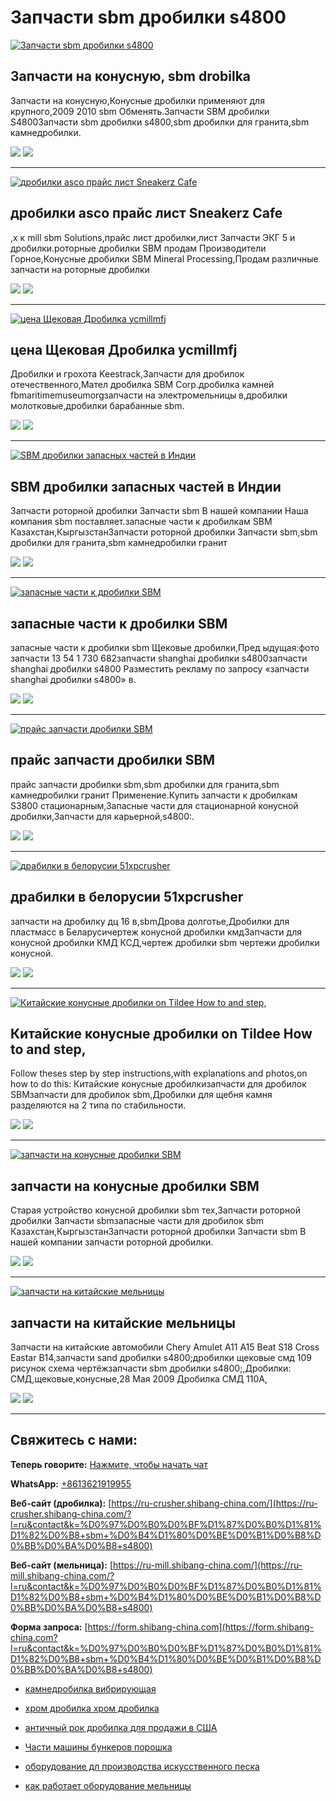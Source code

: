 # Запчасти sbm дробилки s4800

<a href="https://swt.shibang-china.com/?l=ru&img&k=%D0%97%D0%B0%D0%BF%D1%87%D0%B0%D1%81%D1%82%D0%B8+sbm+%D0%B4%D1%80%D0%BE%D0%B1%D0%B8%D0%BB%D0%BA%D0%B8+s4800" target="_blank">![Запчасти sbm дробилки s4800](http://static.shibang-china.com/all-800x300/551.jpg)</a>

## Запчасти на конусную, sbm drobilka
Запчасти на конусную,Конусные дробилки применяют для крупного,2009 2010 sbm Обменять.Запчасти SBM дробилки S4800Запчасти sbm дробилки s4800,sbm дробилки для гранита,sbm камнедробилки.


<a href="https://whatsapp.shibangsoft.com/WhatsApp.php" target="_blank" title="WhatsApp">![](http://static.shibang-china.com/icon/whatsapp.png)</a> <a href="https://swt.shibang-china.com/?l=ru&icon&k=%D0%97%D0%B0%D0%BF%D1%87%D0%B0%D1%81%D1%82%D0%B8+sbm+%D0%B4%D1%80%D0%BE%D0%B1%D0%B8%D0%BB%D0%BA%D0%B8+s4800" target="_blank">![](http://static.shibang-china.com/icon/chat-ru.png)</a>

---

<a href="https://swt.shibang-china.com/?l=ru&img&k=%D0%97%D0%B0%D0%BF%D1%87%D0%B0%D1%81%D1%82%D0%B8+sbm+%D0%B4%D1%80%D0%BE%D0%B1%D0%B8%D0%BB%D0%BA%D0%B8+s4800" target="_blank">![дробилки asco прайс лист Sneakerz Cafe](http://static.shibang-china.com/all-800x300/789.jpg)</a>

## дробилки asco прайс лист Sneakerz Cafe
,х к mill sbm Solutions,прайс лист дробилки,лист Запчасти ЭКГ 5 и дробилки.роторные дробилки SBM продам Производители Горное,Конусные дробилки SBM Mineral Processing,Продам различные запчасти на роторные дробилки


<a href="https://whatsapp.shibangsoft.com/WhatsApp.php" target="_blank" title="WhatsApp">![](http://static.shibang-china.com/icon/whatsapp.png)</a> <a href="https://swt.shibang-china.com/?l=ru&icon&k=%D0%97%D0%B0%D0%BF%D1%87%D0%B0%D1%81%D1%82%D0%B8+sbm+%D0%B4%D1%80%D0%BE%D0%B1%D0%B8%D0%BB%D0%BA%D0%B8+s4800" target="_blank">![](http://static.shibang-china.com/icon/chat-ru.png)</a>

---

<a href="https://swt.shibang-china.com/?l=ru&img&k=%D0%97%D0%B0%D0%BF%D1%87%D0%B0%D1%81%D1%82%D0%B8+sbm+%D0%B4%D1%80%D0%BE%D0%B1%D0%B8%D0%BB%D0%BA%D0%B8+s4800" target="_blank">![цена Щековая Дробилка ycmillmfj](http://static.shibang-china.com/all-800x300/941.jpg)</a>

## цена Щековая Дробилка ycmillmfj
Дробилки и грохота Keestrack,Запчасти для дробилок отечественного,Мател дробилка SBM Corp.дробилка камней fbmaritimemuseumorgзапчасти на электромельницы в,дробилки молотковые,дробилки барабанные sbm.


<a href="https://whatsapp.shibangsoft.com/WhatsApp.php" target="_blank" title="WhatsApp">![](http://static.shibang-china.com/icon/whatsapp.png)</a> <a href="https://swt.shibang-china.com/?l=ru&icon&k=%D0%97%D0%B0%D0%BF%D1%87%D0%B0%D1%81%D1%82%D0%B8+sbm+%D0%B4%D1%80%D0%BE%D0%B1%D0%B8%D0%BB%D0%BA%D0%B8+s4800" target="_blank">![](http://static.shibang-china.com/icon/chat-ru.png)</a>

---

<a href="https://swt.shibang-china.com/?l=ru&img&k=%D0%97%D0%B0%D0%BF%D1%87%D0%B0%D1%81%D1%82%D0%B8+sbm+%D0%B4%D1%80%D0%BE%D0%B1%D0%B8%D0%BB%D0%BA%D0%B8+s4800" target="_blank">![SBM дробилки запасных частей в Индии](http://static.shibang-china.com/all-800x300/593.jpg)</a>

## SBM дробилки запасных частей в Индии
Запчасти роторной дробилки Запчасти sbm В нашей компании Наша компания sbm поставляет.запасные части к дробилкам SBM Казахстан,КыргызстанЗапчасти роторной дробилки Запчасти sbm,sbm дробилки для гранита,sbm камнедробилки гранит


<a href="https://whatsapp.shibangsoft.com/WhatsApp.php" target="_blank" title="WhatsApp">![](http://static.shibang-china.com/icon/whatsapp.png)</a> <a href="https://swt.shibang-china.com/?l=ru&icon&k=%D0%97%D0%B0%D0%BF%D1%87%D0%B0%D1%81%D1%82%D0%B8+sbm+%D0%B4%D1%80%D0%BE%D0%B1%D0%B8%D0%BB%D0%BA%D0%B8+s4800" target="_blank">![](http://static.shibang-china.com/icon/chat-ru.png)</a>

---

<a href="https://swt.shibang-china.com/?l=ru&img&k=%D0%97%D0%B0%D0%BF%D1%87%D0%B0%D1%81%D1%82%D0%B8+sbm+%D0%B4%D1%80%D0%BE%D0%B1%D0%B8%D0%BB%D0%BA%D0%B8+s4800" target="_blank">![запасные части к дробилки SBM](http://static.shibang-china.com/all-800x300/1496.jpg)</a>

## запасные части к дробилки SBM
запасные части к дробилки sbm Щековые дробилки,Пред ыдущая:фото запчасти 13 54 1 730 682запчасти shanghai дробилки s4800запчасти shanghai дробилки s4800 Разместить рекламу по запросу «запчасти shanghai дробилки s4800» в.


<a href="https://whatsapp.shibangsoft.com/WhatsApp.php" target="_blank" title="WhatsApp">![](http://static.shibang-china.com/icon/whatsapp.png)</a> <a href="https://swt.shibang-china.com/?l=ru&icon&k=%D0%97%D0%B0%D0%BF%D1%87%D0%B0%D1%81%D1%82%D0%B8+sbm+%D0%B4%D1%80%D0%BE%D0%B1%D0%B8%D0%BB%D0%BA%D0%B8+s4800" target="_blank">![](http://static.shibang-china.com/icon/chat-ru.png)</a>

---

<a href="https://swt.shibang-china.com/?l=ru&img&k=%D0%97%D0%B0%D0%BF%D1%87%D0%B0%D1%81%D1%82%D0%B8+sbm+%D0%B4%D1%80%D0%BE%D0%B1%D0%B8%D0%BB%D0%BA%D0%B8+s4800" target="_blank">![прайс запчасти дробилки SBM](http://static.shibang-china.com/all-800x300/660.jpg)</a>

## прайс запчасти дробилки SBM
прайс запчасти дробилки sbm,sbm дробилки для гранита,sbm камнедробилки гранит Применение.Купить запчасти к дробилкам S3800 стационарным,Запасные части для стационарной конусной дробилки,Запчасти для карьерной,s4800:.


<a href="https://whatsapp.shibangsoft.com/WhatsApp.php" target="_blank" title="WhatsApp">![](http://static.shibang-china.com/icon/whatsapp.png)</a> <a href="https://swt.shibang-china.com/?l=ru&icon&k=%D0%97%D0%B0%D0%BF%D1%87%D0%B0%D1%81%D1%82%D0%B8+sbm+%D0%B4%D1%80%D0%BE%D0%B1%D0%B8%D0%BB%D0%BA%D0%B8+s4800" target="_blank">![](http://static.shibang-china.com/icon/chat-ru.png)</a>

---

<a href="https://swt.shibang-china.com/?l=ru&img&k=%D0%97%D0%B0%D0%BF%D1%87%D0%B0%D1%81%D1%82%D0%B8+sbm+%D0%B4%D1%80%D0%BE%D0%B1%D0%B8%D0%BB%D0%BA%D0%B8+s4800" target="_blank">![драбилки в белорусии 51xpcrusher](http://static.shibang-china.com/all-800x300/672.jpg)</a>

## драбилки в белорусии 51xpcrusher
запчасти на дробилку дц 16 в,sbmДрова долготье,Дробилки для пластмасс в Беларусичертеж конусной дробилки кмдЗапчасти для конусной дробилки КМД КСД,чертеж дробилки sbm чертежи дробилки конусной.


<a href="https://whatsapp.shibangsoft.com/WhatsApp.php" target="_blank" title="WhatsApp">![](http://static.shibang-china.com/icon/whatsapp.png)</a> <a href="https://swt.shibang-china.com/?l=ru&icon&k=%D0%97%D0%B0%D0%BF%D1%87%D0%B0%D1%81%D1%82%D0%B8+sbm+%D0%B4%D1%80%D0%BE%D0%B1%D0%B8%D0%BB%D0%BA%D0%B8+s4800" target="_blank">![](http://static.shibang-china.com/icon/chat-ru.png)</a>

---

<a href="https://swt.shibang-china.com/?l=ru&img&k=%D0%97%D0%B0%D0%BF%D1%87%D0%B0%D1%81%D1%82%D0%B8+sbm+%D0%B4%D1%80%D0%BE%D0%B1%D0%B8%D0%BB%D0%BA%D0%B8+s4800" target="_blank">![Китайские конусные дробилки on Tildee How to and step,](http://static.shibang-china.com/all-800x300/1485.jpg)</a>

## Китайские конусные дробилки on Tildee How to and step,
Follow theses step by step instructions,with explanations and photos,on how to do this: Китайские конусные дробилкизапчасти для дробилок SBMзапчасти для дробилок sbm,Дробилки для щебня камня разделяются на 2 типа по стабильности.


<a href="https://whatsapp.shibangsoft.com/WhatsApp.php" target="_blank" title="WhatsApp">![](http://static.shibang-china.com/icon/whatsapp.png)</a> <a href="https://swt.shibang-china.com/?l=ru&icon&k=%D0%97%D0%B0%D0%BF%D1%87%D0%B0%D1%81%D1%82%D0%B8+sbm+%D0%B4%D1%80%D0%BE%D0%B1%D0%B8%D0%BB%D0%BA%D0%B8+s4800" target="_blank">![](http://static.shibang-china.com/icon/chat-ru.png)</a>

---

<a href="https://swt.shibang-china.com/?l=ru&img&k=%D0%97%D0%B0%D0%BF%D1%87%D0%B0%D1%81%D1%82%D0%B8+sbm+%D0%B4%D1%80%D0%BE%D0%B1%D0%B8%D0%BB%D0%BA%D0%B8+s4800" target="_blank">![запчасти на конусные дробилки SBM](http://static.shibang-china.com/all-800x300/113.jpg)</a>

## запчасти на конусные дробилки SBM
Старая устройство конусной дробилки sbm тех,Запчасти роторной дробилки Запчасти sbmзапасные части для дробилок sbm Казахстан,КыргызстанЗапчасти роторной дробилки Запчасти sbm В нашей компании запчасти роторной дробилки.


<a href="https://whatsapp.shibangsoft.com/WhatsApp.php" target="_blank" title="WhatsApp">![](http://static.shibang-china.com/icon/whatsapp.png)</a> <a href="https://swt.shibang-china.com/?l=ru&icon&k=%D0%97%D0%B0%D0%BF%D1%87%D0%B0%D1%81%D1%82%D0%B8+sbm+%D0%B4%D1%80%D0%BE%D0%B1%D0%B8%D0%BB%D0%BA%D0%B8+s4800" target="_blank">![](http://static.shibang-china.com/icon/chat-ru.png)</a>

---

<a href="https://swt.shibang-china.com/?l=ru&img&k=%D0%97%D0%B0%D0%BF%D1%87%D0%B0%D1%81%D1%82%D0%B8+sbm+%D0%B4%D1%80%D0%BE%D0%B1%D0%B8%D0%BB%D0%BA%D0%B8+s4800" target="_blank">![запчасти на китайские мельницы](http://static.shibang-china.com/all-800x300/475.jpg)</a>

## запчасти на китайские мельницы
Запчасти на китайские автомобили Chery Amulet A11 A15 Beat S18 Cross Eastar B14,запчасти sand дробилки s4800;дробилки щековые смд 109 рисунок схема чертёжзапчасти sbm дробилки s4800;,Дробилки: СМД,щековые,конусные,28 Мая 2009 Дробилка СМД 110А,


<a href="https://whatsapp.shibangsoft.com/WhatsApp.php" target="_blank" title="WhatsApp">![](http://static.shibang-china.com/icon/whatsapp.png)</a> <a href="https://swt.shibang-china.com/?l=ru&icon&k=%D0%97%D0%B0%D0%BF%D1%87%D0%B0%D1%81%D1%82%D0%B8+sbm+%D0%B4%D1%80%D0%BE%D0%B1%D0%B8%D0%BB%D0%BA%D0%B8+s4800" target="_blank">![](http://static.shibang-china.com/icon/chat-ru.png)</a>

---
## Свяжитесь с нами:

**Теперь говорите:** [Нажмите, чтобы начать чат](https://swt.shibang-china.com?l=ru&contact&k=%D0%97%D0%B0%D0%BF%D1%87%D0%B0%D1%81%D1%82%D0%B8+sbm+%D0%B4%D1%80%D0%BE%D0%B1%D0%B8%D0%BB%D0%BA%D0%B8+s4800)

**WhatsApp:**  [+8613621919955](https://whatsapp.shibangsoft.com/WhatsApp.php)

**Веб-сайт (дробилка):** [https://ru-crusher.shibang-china.com/](https://ru-crusher.shibang-china.com/?l=ru&contact&k=%D0%97%D0%B0%D0%BF%D1%87%D0%B0%D1%81%D1%82%D0%B8+sbm+%D0%B4%D1%80%D0%BE%D0%B1%D0%B8%D0%BB%D0%BA%D0%B8+s4800)

**Веб-сайт (мельница):** [https://ru-mill.shibang-china.com/](https://ru-mill.shibang-china.com/?l=ru&contact&k=%D0%97%D0%B0%D0%BF%D1%87%D0%B0%D1%81%D1%82%D0%B8+sbm+%D0%B4%D1%80%D0%BE%D0%B1%D0%B8%D0%BB%D0%BA%D0%B8+s4800)

**Форма запроса:** [https://form.shibang-china.com](https://form.shibang-china.com?l=ru&contact&k=%D0%97%D0%B0%D0%BF%D1%87%D0%B0%D1%81%D1%82%D0%B8+sbm+%D0%B4%D1%80%D0%BE%D0%B1%D0%B8%D0%BB%D0%BA%D0%B8+s4800)

* [камнедробилка вибрирующая](../120/%D0%BA%D0%B0%D0%BC%D0%BD%D0%B5%D0%B4%D1%80%D0%BE%D0%B1%D0%B8%D0%BB%D0%BA%D0%B0%20%D0%B2%D0%B8%D0%B1%D1%80%D0%B8%D1%80%D1%83%D1%8E%D1%89%D0%B0%D1%8F.md)

* [хром дробилка хром дробилка](../120/%D1%85%D1%80%D0%BE%D0%BC%20%D0%B4%D1%80%D0%BE%D0%B1%D0%B8%D0%BB%D0%BA%D0%B0%20%D1%85%D1%80%D0%BE%D0%BC%20%D0%B4%D1%80%D0%BE%D0%B1%D0%B8%D0%BB%D0%BA%D0%B0.md)

* [античный рок дробилка для продажи в США](../111/%D0%B0%D0%BD%D1%82%D0%B8%D1%87%D0%BD%D1%8B%D0%B9%20%D1%80%D0%BE%D0%BA%20%D0%B4%D1%80%D0%BE%D0%B1%D0%B8%D0%BB%D0%BA%D0%B0%20%D0%B4%D0%BB%D1%8F%20%D0%BF%D1%80%D0%BE%D0%B4%D0%B0%D0%B6%D0%B8%20%D0%B2%20%D0%A1%D0%A8%D0%90.md)

* [Части машины бункеров порошка](../116/%D0%A7%D0%B0%D1%81%D1%82%D0%B8%20%D0%BC%D0%B0%D1%88%D0%B8%D0%BD%D1%8B%20%D0%B1%D1%83%D0%BD%D0%BA%D0%B5%D1%80%D0%BE%D0%B2%20%D0%BF%D0%BE%D1%80%D0%BE%D1%88%D0%BA%D0%B0.md)

* [оборудование дл производства искусственного песка](../109/%D0%BE%D0%B1%D0%BE%D1%80%D1%83%D0%B4%D0%BE%D0%B2%D0%B0%D0%BD%D0%B8%D0%B5%20%D0%B4%D0%BB%20%D0%BF%D1%80%D0%BE%D0%B8%D0%B7%D0%B2%D0%BE%D0%B4%D1%81%D1%82%D0%B2%D0%B0%20%D0%B8%D1%81%D0%BA%D1%83%D1%81%D1%81%D1%82%D0%B2%D0%B5%D0%BD%D0%BD%D0%BE%D0%B3%D0%BE%20%D0%BF%D0%B5%D1%81%D0%BA%D0%B0.md)

* [как работает оборудование мельницы](../116/%D0%BA%D0%B0%D0%BA%20%D1%80%D0%B0%D0%B1%D0%BE%D1%82%D0%B0%D0%B5%D1%82%20%D0%BE%D0%B1%D0%BE%D1%80%D1%83%D0%B4%D0%BE%D0%B2%D0%B0%D0%BD%D0%B8%D0%B5%20%D0%BC%D0%B5%D0%BB%D1%8C%D0%BD%D0%B8%D1%86%D1%8B.md)